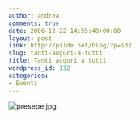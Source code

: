 ```yaml
---
author: andrea
comments: true
date: 2006-12-22 14:55:48+00:00
layout: post
link: http://pilde.net/blog/?p=132
slug: tanti-auguri-a-tutti
title: Tanti auguri a tutti
wordpress_id: 132
categories:
- Eventi
---
```


![presepe.jpg](http://pilde.net/blog/wp-content/uploads/2006/12/presepe.jpg)



